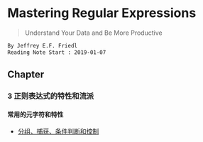 # Mastering Regular Expressions
> Understand Your Data and Be More Productive
```md
By Jeffrey E.F. Friedl
Reading Note Start : 2019-01-07 
```

## Chapter
### 3 正则表达式的特性和流派
#### 常用的元字符和特性
* [分组、捕获、条件判断和控制](chapter3/parentheses.md)
